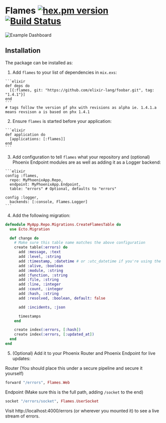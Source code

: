# Flames [![hex.pm version](https://img.shields.io/hexpm/v/flames.svg)](https://hex.pm/packages/flames) [![Build Status](https://semaphoreci.com/api/v1/mgwidmann/flames/branches/master/badge.svg)](https://semaphoreci.com/mgwidmann/flames)

![Example Dashboard](example.png)

## Installation

The package can be installed as:

  1. Add `flames` to your list of dependencies in `mix.exs`:

    ```elixir
    def deps do
      [{:flames, git: "https://github.com/elixir-lang/foobar.git", tag: "1.4.1"}]
    end
    ```
    # tags follow the version pf phx with revisions as alpha ie. 1.4.1.a means revsison a is based on phx 1.4.1

  2. Ensure `flames` is started before your application:

    ```elixir
    def application do
      [applications: [:flames]]
    end
    ```

  3. Add configuration to tell `flames` what your repository and (optional) Phoenix Endpoint modules are as well as adding it as a Logger backend:

    ```elixir
    config :flames,
      repo: MyPhoenixApp.Repo,
      endpoint: MyPhoenixApp.Endpoint,
      table: "errors" # Optional, defaults to "errors"

    config :logger,
      backends: [:console, Flames.Logger]
    ```

  4. Add the following migration:

  ```elixir
  defmodule MyApp.Repo.Migrations.CreateFlamesTable do
    use Ecto.Migration

    def change do
      # Make sure this table name matches the above configuration
      create table(:errors) do
        add :message, :text
        add :level, :string
        add :timestamp, :datetime # or :utc_datetime if you're using the latest ecto
        add :alive, :boolean
        add :module, :string
        add :function, :string
        add :file, :string
        add :line, :integer
        add :count, :integer
        add :hash, :string
        add :resolved, :boolean, default: false

        add :incidents, :json

        timestamps
      end

      create index(:errors, [:hash])
      create index(:errors, [:updated_at])
    end
  end
  ```

  5. (Optional) Add it to your Phoenix Router and Phoenix Endpoint for live updates:

  Router (You should place this under a secure pipeline and secure it yourself)
  ```elixir
  forward "/errors", Flames.Web
  ```

  Endpoint (Make sure this is the full path, adding `/socket` to the end)
  ```elixir
  socket "/errors/socket", Flames.UserSocket
  ```


  Visit http://localhost:4000/errors (or wherever you mounted it) to see a live stream of errors.
